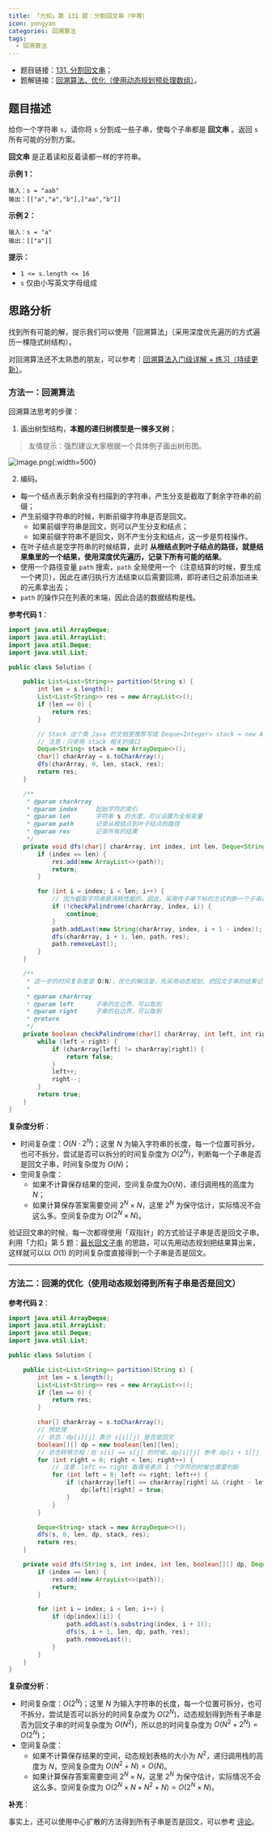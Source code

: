 ```yaml
---
title: 「力扣」第 131 题：分割回文串（中等）
icon: yongyan
categories: 回溯算法
tags:
  - 回溯算法
---
```


+ 题目链接：[131. 分割回文串](https://leetcode-cn.com/problems/palindrome-partitioning/)；
+ 题解链接：[回溯算法、优化（使用动态规划预处理数组）](https://leetcode-cn.com/problems/palindrome-partitioning/solution/hui-su-you-hua-jia-liao-dong-tai-gui-hua-by-liweiw/)。


## 题目描述

给你一个字符串 `s`，请你将 `s` 分割成一些子串，使每个子串都是 **回文串** 。返回 `s` 所有可能的分割方案。

**回文串** 是正着读和反着读都一样的字符串。

**示例 1：**

```
输入：s = "aab"
输出：[["a","a","b"],["aa","b"]]
```

**示例 2：**

```
输入：s = "a"
输出：[["a"]]
```

**提示：**

- `1 <= s.length <= 16`
- `s` 仅由小写英文字母组成

## 思路分析

找到所有可能的解，提示我们可以使用「回溯算法」（采用深度优先遍历的方式遍历一棵隐式树结构）。

对回溯算法还不太熟悉的朋友，可以参考：[回溯算法入门级详解 + 练习（持续更新）](https://leetcode-cn.com/problems/permutations/solution/hui-su-suan-fa-python-dai-ma-java-dai-ma-by-liweiw/)。


### 方法一：回溯算法

回溯算法思考的步骤：

1. 画出树型结构，**本题的递归树模型是一棵多叉树**；

> 友情提示：强烈建议大家根据一个具体例子画出树形图。

![image.png](https://pic.leetcode-cn.com/298a80282ac3505fec3710abdc1e656c591cf7acaa3ba976151480729244b649-image.png){:width=500}

2. 编码。

+ 每一个结点表示剩余没有扫描到的字符串，产生分支是截取了剩余字符串的前缀；
+ 产生前缀字符串的时候，判断前缀字符串是否是回文。
  + 如果前缀字符串是回文，则可以产生分支和结点；
  + 如果前缀字符串不是回文，则不产生分支和结点，这一步是剪枝操作。
+ 在叶子结点是空字符串的时候结算，此时 **从根结点到叶子结点的路径，就是结果集里的一个结果，使用深度优先遍历，记录下所有可能的结果**。
+ 使用一个路径变量 `path` 搜索，`path` 全局使用一个（注意结算的时候，要生成一个拷贝），因此在递归执行方法结束以后需要回溯，即将递归之前添加进来的元素拿出去；
+ `path` 的操作只在列表的末端，因此合适的数据结构是栈。




**参考代码 1**：

```Java []
import java.util.ArrayDeque;
import java.util.ArrayList;
import java.util.Deque;
import java.util.List;

public class Solution {

    public List<List<String>> partition(String s) {
        int len = s.length();
        List<List<String>> res = new ArrayList<>();
        if (len == 0) {
            return res;
        }

        // Stack 这个类 Java 的文档里推荐写成 Deque<Integer> stack = new ArrayDeque<Integer>();
        // 注意：只使用 stack 相关的接口
        Deque<String> stack = new ArrayDeque<>();
        char[] charArray = s.toCharArray();
        dfs(charArray, 0, len, stack, res);
        return res;
    }

    /**
     * @param charArray
     * @param index     起始字符的索引
     * @param len       字符串 s 的长度，可以设置为全局变量
     * @param path      记录从根结点到叶子结点的路径
     * @param res       记录所有的结果
     */
    private void dfs(char[] charArray, int index, int len, Deque<String> path, List<List<String>> res) {
        if (index == len) {
            res.add(new ArrayList<>(path));
            return;
        }

        for (int i = index; i < len; i++) {
            // 因为截取字符串是消耗性能的，因此，采用传子串下标的方式判断一个子串是否是回文子串
            if (!checkPalindrome(charArray, index, i)) {
                continue;
            }
            path.addLast(new String(charArray, index, i + 1 - index));
            dfs(charArray, i + 1, len, path, res);
            path.removeLast();
        }
    }

    /**
     * 这一步的时间复杂度是 O(N)，优化的解法是，先采用动态规划，把回文子串的结果记录在一个表格里
     *
     * @param charArray
     * @param left      子串的左边界，可以取到
     * @param right     子串的右边界，可以取到
     * @return
     */
    private boolean checkPalindrome(char[] charArray, int left, int right) {
        while (left < right) {
            if (charArray[left] != charArray[right]) {
                return false;
            }
            left++;
            right--;
        }
        return true;
    }
}
```



**复杂度分析**：

+ 时间复杂度：$O(N \cdot  2^N)$；这里 $N$ 为输入字符串的长度，每一个位置可拆分，也可不拆分，尝试是否可以拆分的时间复杂度为 $O(2^N)$，判断每一个子串是否是回文子串，时间复杂度为 $O(N)$；
+ 空间复杂度：
  + 如果不计算保存结果的空间，空间复杂度为$O(N)$，递归调用栈的高度为 $N$；
  + 如果计算保存答案需要空间 $2^N \times N$，这里 $2^N$ 为保守估计，实际情况不会这么多。空间复杂度为 $O(2^N \times N)$。


验证回文串的时候，每一次都得使用「双指针」的方式验证子串是否是回文子串。利用「力扣」第 5 题：[最长回文子串](https://leetcode-cn.com/problems/longest-palindromic-substring) 的思路，可以先用动态规划把结果算出来，这样就可以以 $O(1)$ 的时间复杂度直接得到一个子串是否是回文。

---

### 方法二：回溯的优化（使用动态规划得到所有子串是否是回文）


**参考代码 2**：

```Java []
import java.util.ArrayDeque;
import java.util.ArrayList;
import java.util.Deque;
import java.util.List;

public class Solution {

    public List<List<String>> partition(String s) {
        int len = s.length();
        List<List<String>> res = new ArrayList<>();
        if (len == 0) {
            return res;
        }

        char[] charArray = s.toCharArray();
        // 预处理
        // 状态：dp[i][j] 表示 s[i][j] 是否是回文
        boolean[][] dp = new boolean[len][len];
        // 状态转移方程：在 s[i] == s[j] 的时候，dp[i][j] 参考 dp[i + 1][j - 1]
        for (int right = 0; right < len; right++) {
            // 注意：left <= right 取等号表示 1 个字符的时候也需要判断
            for (int left = 0; left <= right; left++) {
                if (charArray[left] == charArray[right] && (right - left <= 2 || dp[left + 1][right - 1])) {
                    dp[left][right] = true;
                }
            }
        }

        Deque<String> stack = new ArrayDeque<>();
        dfs(s, 0, len, dp, stack, res);
        return res;
    }

    private void dfs(String s, int index, int len, boolean[][] dp, Deque<String> path, List<List<String>> res) {
        if (index == len) {
            res.add(new ArrayList<>(path));
            return;
        }

        for (int i = index; i < len; i++) {
            if (dp[index][i]) {
                path.addLast(s.substring(index, i + 1));
                dfs(s, i + 1, len, dp, path, res);
                path.removeLast();
            }
        }
    }
}
```

**复杂度分析**：

+ 时间复杂度：$O(2^N)$；这里 $N$ 为输入字符串的长度，每一个位置可拆分，也可不拆分，尝试是否可以拆分的时间复杂度为 $O(2^N)$，动态规划得到所有子串是否为回文子串的时间复杂度为 $O(N^2)$，所以总的时间复杂度为 $O(N^2 + 2^N) = O(2^N)$；
+ 空间复杂度：
  + 如果不计算保存结果的空间，动态规划表格的大小为 $N^2$，递归调用栈的高度为 $N$，空间复杂度为 $O(N^2 + N) = O(N)$。
  + 如果计算保存答案需要空间 $2^N \times N$，这里 $2^N$ 为保守估计，实际情况不会这么多。空间复杂度为 $O(2^N \times N + N^2 + N) = O(2^N \times N)$。


**补充**：


事实上，还可以使用中心扩散的方法得到所有子串是否是回文，可以参考 [评论](https://leetcode-cn.com/problems/palindrome-partitioning/solution/hui-su-you-hua-jia-liao-dong-tai-gui-hua-by-liweiw/249294)。